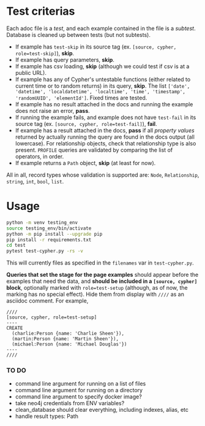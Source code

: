 # Test criterias

Each adoc file is a _test_, and each example contained in the file is a _subtest_. Database is cleaned up between tests (but not subtests).

- If example has `test-skip` in its source tag (ex. `[source, cypher, role=test-skip]`), **skip**.
- If example has query parameters, **skip**.
- If example has csv loading, **skip** (although we could test if csv is at a public URL).
- If example has any of Cypher's untestable functions (either related to current time or to random returns) in its query, **skip**. The list `['date', 'datetime', 'localdatetime', 'localtime', 'time', 'timestamp', 'randomUUID', 'elementId']`. Fixed times are tested.
- If example has no result attached in the docs and running the example does not raise an error, **pass**.
- If running the example fails, and example does not have `test-fail` in its source tag (ex. `[source, cypher, role=test-fail]`), **fail**.
- If example has a result attached in the docs, **pass** if all _property values_ returned by actually running the query are found in the docs output (all lowercase). For relationship objects, check that relationship type is also present.
`PROFILE` queries are validated by comparing the list of operators, in order.
- If example returns a `Path` object, **skip** (at least for now).

All in all, record types whose validation is supported are: `Node`, `Relationship`, `string`, `int`, `bool`, `list`.

# Usage

```bash
python -m venv testing_env
source testing_env/bin/activate
python -m pip install --upgrade pip
pip install -r requirements.txt
cd test
pytest test-cypher.py -rs -v
```

This will currently files as specified in the `filenames` var in `test-cypher.py`.

**Queries that set the stage for the page examples** should appear before the examples that need the data, and **should be included in a `[source, cypher]` block**, optionally marked with `role=test-setup` (although, as of now, the marking has no special effect). 
Hide them from display with `////` as an asciidoc comment. 
For example,

```
////
[source, cypher, role=test-setup]
----
CREATE
  (charlie:Person {name: 'Charlie Sheen'}),
  (martin:Person {name: 'Martin Sheen'}),
  (michael:Person {name: 'Michael Douglas'})
----
////
````

### TO DO
- command line argument for running on a list of files
- command line argument for running on a directory
- command line argument to specify docker image?
- take neo4j credentials from ENV variables?
- clean_database should clear everything, including indexes, alias, etc
- handle result types: Path
